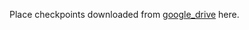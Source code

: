Place checkpoints downloaded from  [google_drive](https://drive.google.com/drive/folders/1Zu80bu4cQdLtKs1znEnMcd9VuoauaNmN?usp=sharing) here.


